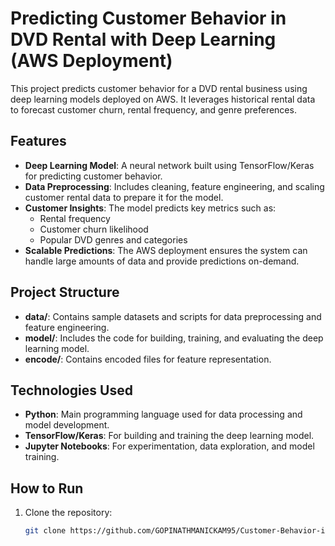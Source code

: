 # Predicting Customer Behavior in DVD Rental with Deep Learning (AWS Deployment)

This project predicts customer behavior for a DVD rental business using deep learning models deployed on AWS. It leverages historical rental data to forecast customer churn, rental frequency, and genre preferences.

## Features
- **Deep Learning Model**: A neural network built using TensorFlow/Keras for predicting customer behavior.
- **Data Preprocessing**: Includes cleaning, feature engineering, and scaling customer rental data to prepare it for the model.
- **Customer Insights**: The model predicts key metrics such as:
  - Rental frequency
  - Customer churn likelihood
  - Popular DVD genres and categories
- **Scalable Predictions**: The AWS deployment ensures the system can handle large amounts of data and provide predictions on-demand.

## Project Structure
- **data/**: Contains sample datasets and scripts for data preprocessing and feature engineering.
- **model/**: Includes the code for building, training, and evaluating the deep learning model.
- **encode/**: Contains encoded files for feature representation.

## Technologies Used
- **Python**: Main programming language used for data processing and model development.
- **TensorFlow/Keras**: For building and training the deep learning model.
- **Jupyter Notebooks**: For experimentation, data exploration, and model training.

## How to Run
1. Clone the repository:
   ```bash
   git clone https://github.com/GOPINATHMANICKAM95/Customer-Behavior-in-DVD-Rental-Using-Deep-Learning.git
